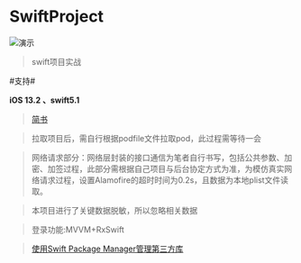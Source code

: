 # SwiftProject
![演示](https://upload-images.jianshu.io/upload_images/3066088-22ba8970c4f15fa3.gif)

> swift项目实战

#支持#

**iOS 13.2 、swift5.1** 

>[简书](https://www.jianshu.com/p/ac7e9959646f)

>拉取项目后，需自行根据podfile文件拉取pod，此过程需等待一会

>网络请求部分：网络层封装的接口通信为笔者自行书写，包括公共参数、加密、加签过程，此部分需根据自己项目与后台协定方式为准，为模仿真实网络请求过程，设置Alamofire的超时时间为0.2s，且数据为本地plist文件读取。

>本项目进行了关键数据脱敏，所以忽略相关数据

>登录功能:MVVM+RxSwift

>[使用Swift Package Manager管理第三方库](https://www.jianshu.com/p/b9ba7154f4c2)



